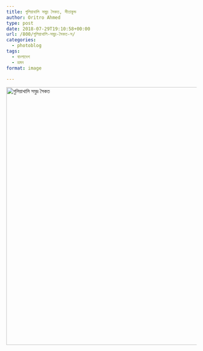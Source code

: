```yaml
---
title: গুলিয়াখালি সমুদ্র সৈকত, সীতাকুন্ড
author: Oritro Ahmed
type: post
date: 2018-07-29T19:10:58+00:00
url: /800/গুলিয়াখালি-সমুদ্র-সৈকত-স/
categories:
  - photoblog
tags:
  - বাংলাদেশ
  - ভ্রমন
format: image

---
```

<img class="aligncenter size-large wp-post-800 wp-image-801" src="https://ioritro.com/wp-content/uploads/2018/08/Capture-0121-1024x683.jpg" alt="গুলিয়াখালি সমুদ্র সৈকত" width="1024" height="683" srcset="https://ioritro.com/wp-content/uploads/2018/08/Capture-0121-1024x683.jpg 1024w, https://ioritro.com/wp-content/uploads/2018/08/Capture-0121-300x200.jpg 300w, https://ioritro.com/wp-content/uploads/2018/08/Capture-0121-768x512.jpg 768w, https://ioritro.com/wp-content/uploads/2018/08/Capture-0121-1440x960.jpg 1440w, https://ioritro.com/wp-content/uploads/2018/08/Capture-0121.jpg 2048w" sizes="(max-width: 1024px) 100vw, 1024px" />